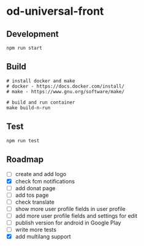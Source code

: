 # od-universal-front

## Development
```shell script
npm run start
```

## Build
```shell script
# install docker and make
# docker - https://docs.docker.com/install/
# make - https://www.gnu.org/software/make/

# build and run container
make build-n-run
```

## Test
```
npm run test
```


## Roadmap
* [ ] create and add logo
* [x] check fcm notifications
* [ ] add donat page
* [ ] add tos page
* [ ] check translate
* [ ] show more user profile fields in user profile
* [ ] add more user profile fields and settings for edit
* [ ] publish version for android in Google Play
* [ ] write more tests
* [x] add multilang support
